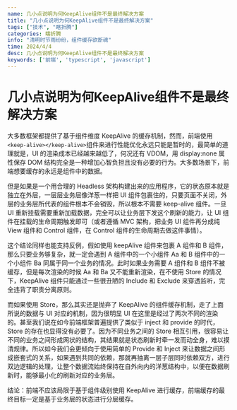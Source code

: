 ```yaml
---
name: 几小点说明为何KeepAlive组件不是最终解决方案
title: "几小点说明为何KeepAlive组件不是最终解决方案"
tags: ["技术", "瞎折腾"]
categories: 瞎折腾
info: "清明时节雨纷纷，组件缓存欲断魂"
time: 2024/4/4
desc: 几小点说明为何KeepAlive组件不是最终解决方案
keywords: ['前端', 'typescript', 'javascript']
---
```


# 几小点说明为何KeepAlive组件不是最终解决方案

大多数框架都提供了基于组件维度 KeepAlive 的缓存机制，然而，前端使用`<keep-alive></keep-alive>`组件来进行性能优化永远只能是暂时的，最简单的道理就是，UI 的渲染成本已经越来越低了，何况还有 VDOM，用 display:none 属性保存 DOM 结构完全是一种增加心智负担且没有必要的行为。大多数场景下，前端想要缓存的永远是组件中的数据。

但是如果是一个用合理的 Headless 架构构建出来的应用程序，它的状态原本就是独立在外层，一层层业务层像洋葱一样把 UI 组件包裹住的，只要页面不关闭，外层的业务层所代表的组件根本不会销毁，所以根本不需要 keep-alive 组件。一旦 UI 重新挂载需要重新加载数据，完全可以让业务层下发这个刷新的能力，让 UI 组件在挂载的生命周期触发即可（或者遵循 MVC 架构，把业务 UI 组件再分成纯 View 组件和 Control 组件，在 Control 组件的生命周期去做这件事情）。

这个结论同样也能支持反例，假如使用 keepAlive 组件来包裹 A 组件和 B 组件，那么只要业务够复杂，就一定会遇到 A 组件中的一个小组件 Aa 和 B 组件中的一个小组件 Ba 同属于同一个业务的情况。此时如果业务需要 A 组件和 B 组件不被缓存，但是每次渲染的时候 Aa 和 Ba 又不能重新渲染，在不使用 Store 的情况下，KeepAlive 组件只能通过一些很丑陋的 Include 和 Exclude 来穿透监听，完全违背了职责分离原则。

而如果使用 Store，那么其实还是抛弃了 KeepAlive 的组件缓存机制，走了上面所说的数据与 UI 对应的机制，因为很明显 UI 在这里是经过了两次不同的渲染的。甚至我们说在如今前端框架普遍提供了类似于 inject 和 provide 的时代，Store 的存在也显得没有必要了。因为不同业务之间的 Store 相互引用，很容易让不同的业务之间形成网状的结构，其结果就是状态刷新时牵一发而动全身，难以摸清规律。所以如今我们会更倾向于使用简单的 Provide 和 Inject 来让数据之间形成嵌套式的关系，如果遇到共同的依赖，那就再抽离一层子层同时依赖双方，进行双边逻辑的处理，让整个数据流始终保持在自外向内的洋葱结构中，以便在数据刷新时，能够最小化的刷新对应的业务层。

结论：前端不应该局限于基于组件级别使用 KeepAlive 进行缓存，前端缓存的最终目标一定是基于业务层的状态进行分层缓存。


